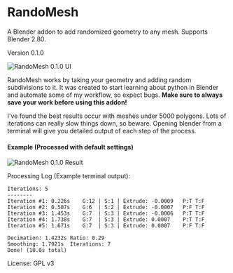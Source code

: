 # RandoMesh
A Blender addon to add randomized geometry to any mesh. Supports Blender 2.80.

Version 0.1.0

![RandoMesh 0.1.0 UI](https://i.imgur.com/hMiMV39.jpg)

RandoMesh works by taking your geometry and adding random subdivisions to it. It was created to start learning about python in Blender and automate some of my workflow, so expect bugs. **Make sure to always save your work before using this addon!**

I've found the best results occur with meshes under 5000 polygons. Lots of iterations can really slow things down, so beware. Opening blender from a terminal will give you detailed output of each step of the process.

#### Example (Processed with default settings)
![RandoMesh 0.1.0  Result](https://i.imgur.com/Vy40HBm.jpg)


Processing Log (Example terminal output):

```
Iterations: 5
--------
Iteration #1: 0.226s	G:12 | S:1 | Extrude: -0.0009	P:T	T:F
Iteration #2: 0.507s	G:6  | S:2 | Extrude: -0.0007	P:F	T:F
Iteration #3: 1.453s	G:7  | S:3 | Extrude: -0.0006	P:T	T:F
Iteration #4: 1.738s	G:7  | S:3 | Extrude: 0.0007	P:T	T:F
Iteration #5: 1.671s	G:7  | S:3 | Extrude: 0.0007	P:F	T:F

Decimation: 1.4232s	Ratio: 0.29
Smoothing: 1.7921s	Iterations: 7
Done! (10.0s total)
```

License: GPL v3
